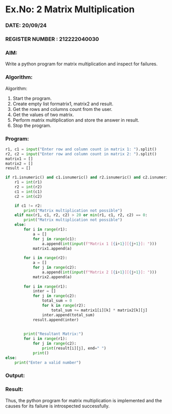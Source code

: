 # Ex.No: 2   Matrix Multiplication 

### DATE: 20/09/24                                                                           
### REGISTER NUMBER : 212222040030

### AIM: 
Write a python program for matrix multiplication and inspect for failures.
 
### Algorithm:

Algorithm:
1. Start the program.
2. Create empty list formatrix1, matrix2 and result.
3. Get the rows and columns count from the user.
4. Get the values of two matrix.
5. Perform matrix multiplication and store the answer in result.
6. Stop the program.
### Program:
```python
r1, c1 = input("Enter row and column count in matrix 1: ").split() 
r2, c2 = input("Enter row and column count in matrix 2: ").split() 
matrix1 = [] 
matrix2 = []
result = [] 

if r1.isnumeric() and c1.isnumeric() and r2.isnumeric() and c2.isnumeric():
    r1 = int(r1)
    r2 = int(r2)
    c1 = int(c1)
    c2 = int(c2)

    if c1 != r2:
        print("Matrix multiplication not possible")
    elif max(r1, c1, r2, c2) > 20 or min(r1, c1, r2, c2) == 0:
        print("Matrix multiplication not possible")
    else:
        for i in range(r1):
            a = []
            for j in range(c1):
                a.append(int(input(f"Matrix 1 [{i+1}][{j+1}]: ")))
            matrix1.append(a)
        
        for i in range(r2):
            a = []
            for j in range(c2):
                a.append(int(input(f"Matrix 2 [{i+1}][{j+1}]: ")))
            matrix2.append(a)
        
        for i in range(r1):
            inter = []
            for j in range(c2):
                total_sum = 0
                for k in range(r2):
                    total_sum += matrix1[i][k] * matrix2[k][j]
                inter.append(total_sum)
            result.append(inter)
        
 
        print("Resultant Matrix:")
        for i in range(r1):
            for j in range(c2):
                print(result[i][j], end=" ")
            print()
else: 
    print("Enter a valid number")

```




### Output:






### Result:
Thus, the python program for matrix multiplication is implemented and the causes for its failure is introspected successfully.
